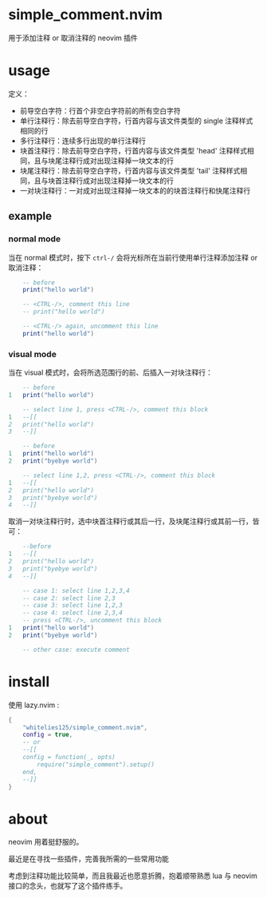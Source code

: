# simple_comment.nvim

用于添加注释 or 取消注释的 neovim 插件

# usage

定义：

- 前导空白字符：行首个非空白字符前的所有空白字符
- 单行注释行：除去前导空白字符，行首内容与该文件类型的 single 注释样式相同的行
- 多行注释行：连续多行出现的单行注释行
- 块首注释行：除去前导空白字符，行首内容与该文件类型 'head' 注释样式相同，且与块尾注释行成对出现注释掉一块文本的行
- 块尾注释行：除去前导空白字符，行首内容与该文件类型 'tail' 注释样式相同，且与块首注释行成对出现注释掉一块文本的行
- 一对块注释行：一对成对出现注释掉一块文本的的块首注释行和快尾注释行

## example

### normal mode

当在 normal 模式时，按下 `ctrl-/` 会将光标所在当前行使用单行注释添加注释 or 取消注释：

```lua
    -- before
    print("hello world")

    -- <CTRL-/>, comment this line
    -- print("hello world")

    -- <CTRL-/> again, uncomment this line
    print("hello world")
```

### visual mode

当在 visual 模式时，会将所选范围行的前、后插入一对块注释行：


```lua
    -- before
1   print("hello world")

    -- select line 1, press <CTRL-/>, comment this block
1   --[[
2   print("hello world")
3   --]]

    -- before
1   print("hello world")
2   print("byebye world")

    -- select line 1,2, press <CTRL-/>, comment this block
1   --[[
2   print("hello world")
3   print("byebye world")
4   --]]
```

取消一对块注释行时，选中块首注释行或其后一行，及块尾注释行或其前一行，皆可：

```lua
    --before
1   --[[
2   print("hello world")
3   print("byebye world")
4   --]]

    -- case 1: select line 1,2,3,4
    -- case 2: select line 2,3
    -- case 3: select line 1,2,3
    -- case 4: select line 2,3,4
    -- press <CTRL-/>, uncomment this block
1   print("hello world")
2   print("byebye world")

    -- other case: execute comment
```

# install

使用 lazy.nvim :

```lua
{
    "whitelies125/simple_comment.nvim",
    config = true,
    -- or
    --[[
    config = function(_, opts)
        require("simple_comment").setup()
    end,
    --]]
}
```

# about

neovim 用着挺舒服的。

最近是在寻找一些插件，完善我所需的一些常用功能

考虑到注释功能比较简单，而且我最近也愿意折腾，抱着顺带熟悉 lua 与 neovim 接口的念头，也就写了这个插件练手。
